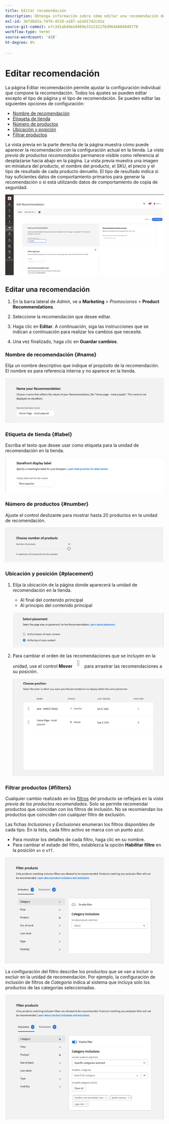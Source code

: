 ```yaml
---
title: Editar recomendación
description: Obtenga información sobre cómo editar una recomendación de producto.
exl-id: 36fd6d3a-74f8-4510-a187-a2a91742cd1a
source-git-commit: e7c3d1ab49ee9469e3312321f6d96446840d0778
workflow-type: tm+mt
source-wordcount: '428'
ht-degree: 0%

---
```


# Editar recomendación

La página Editar recomendación permite ajustar la configuración individual que compone la recomendación. Todos los ajustes se pueden editar excepto el tipo de página y el tipo de recomendación. Se pueden editar las siguientes opciones de configuración:

- [Nombre de recomendación](#name)
- [Etiqueta de tienda](#label)
- [Número de productos](#number)
- [Ubicación y posición](#placement)
- [Filtrar productos](#filters)

La vista previa en la parte derecha de la página muestra cómo puede aparecer la recomendación con la configuración actual en la tienda. La _vista previa de productos recomendados_ permanece visible como referencia al desplazarse hacia abajo en la página. La vista previa muestra una imagen en miniatura del producto, el nombre del producto, el SKU, el precio y el tipo de resultado de cada producto devuelto. El tipo de resultado indica si hay suficientes datos de comportamiento primarios para generar la recomendación o si está utilizando datos de comportamiento de copia de seguridad.

![Editar Recommendations](assets/edit-recommendation.png)

## Editar una recomendación

1. En la barra lateral de _Admin_, ve a **Marketing** > _Promociones_ > **Product Recommendations**.

1. Seleccione la recomendación que desee editar.

1. Haga clic en **Editar**. A continuación, siga las instrucciones que se indican a continuación para realizar los cambios que necesite.

1. Una vez finalizado, haga clic en **Guardar cambios**.

### Nombre de recomendación {#name}

Elija un nombre descriptivo que indique el propósito de la recomendación. El nombre es para referencia interna y no aparece en la tienda.

![Editar nombre](assets/edit-name.png)

### Etiqueta de tienda {#label}

Escriba el texto que desee usar como etiqueta para la unidad de recomendación en la tienda.

![Editar etiqueta](assets/edit-storefront-label.png)

### Número de productos {#number}

Ajuste el control deslizante para mostrar hasta 20 productos en la unidad de recomendación.

![Editar número de productos](assets/edit-number-of-products.png)

### Ubicación y posición {#placement}

1. Elija la ubicación de la página donde aparecerá la unidad de recomendación en la tienda.

   - Al final del contenido principal
   - Al principio del contenido principal

   ![Editar ubicación](assets/edit-placement.png)

1. Para cambiar el orden de las recomendaciones que se incluyen en la unidad, use el control **Mover** ![Selector de movimiento](assets/icon-move.png) para arrastrar las recomendaciones a su posición.

   ![Editar posición](assets/edit-position.png)

### Filtrar productos {#filters}

Cualquier cambio realizado en los [filtros](filters.md) del producto se reflejará en la _vista previa de los productos recomendados_. Solo se permite recomendar productos que coincidan con los filtros de inclusión. No se recomiendan los productos que coinciden con cualquier filtro de exclusión.

Las fichas _Inclusiones_ y _Exclusiones_ enumeran los filtros disponibles de cada tipo. En la lista, cada filtro activo se marca con un punto azul.

- Para mostrar los detalles de cada filtro, haga clic en su nombre.
- Para cambiar el estado del filtro, establezca la opción **Habilitar filtro** en la posición `on` o `off`.

![Editar filtros](assets/edit-filters.png)

La configuración del filtro describe los productos que se van a incluir o excluir en la unidad de recomendación. Por ejemplo, la configuración de inclusión de filtros de _Categoría_ indica al sistema que incluya solo los productos de las categorías seleccionadas.

![Editar filtro de categoría](assets/edit-filter-category.png)
